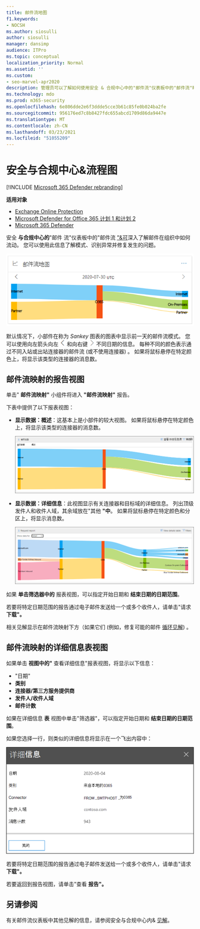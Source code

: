 ```yaml
---
title: 邮件流地图
f1.keywords:
- NOCSH
ms.author: siosulli
author: siosulli
manager: dansimp
audience: ITPro
ms.topic: conceptual
localization_priority: Normal
ms.assetid: ''
ms.custom:
- seo-marvel-apr2020
description: 管理员可以了解如何使用安全 & 合规中心中的"邮件流"仪表板中的"邮件流"映射，直观呈现和跟踪通过连接器（不使用连接器）在组织中往来的邮件流。
ms.technology: mdo
ms.prod: m365-security
ms.openlocfilehash: 6e806dde2e6f3ddde5cce3b61c85fe0b024ba2fe
ms.sourcegitcommit: 956176ed7c8b8427fdc655abcd1709d86da9447e
ms.translationtype: MT
ms.contentlocale: zh-CN
ms.lasthandoff: 03/23/2021
ms.locfileid: "51055209"
---
```

# <a name="mail-flow-map-in-the-security--compliance-center"></a>安全与合规中心&流程图

[!INCLUDE [Microsoft 365 Defender rebranding](../includes/microsoft-defender-for-office.md)]

**适用对象**
- [Exchange Online Protection](exchange-online-protection-overview.md)
- [Microsoft Defender for Office 365 计划 1 和计划 2](defender-for-office-365.md)
- [Microsoft 365 Defender](../defender/microsoft-365-defender.md)

安全 **与合规中心的**"邮件 [](mail-flow-insights-v2.md)流"仪表板中的"邮件流 ["&可](https://protection.office.com)深入了解邮件在组织中如何流动。 您可以使用此信息了解模式、识别异常并修复发生的问题。

![安全与合规中心内"邮件流"仪表板中的"邮件&小组件](../../media/mfi-mail-flow-map-widget.png)

默认情况下，小部件在称为 *Sankey* 图表的图表中显示前一天的邮件流模式。 您可以使用向左箭头向左 ![ 箭头 ](../../media/scc-left-arrow.png) 和向右键 ![ 显示 ](../../media/scc-right-arrow.png) 不同日期的信息。 每种不同的颜色表示通过不同入站或出站连接器的邮件流 (或不使用连接器) 。 如果将鼠标悬停在特定颜色上，将显示该类型的连接器的消息数。

## <a name="report-view-for-the-mail-flow-map"></a>邮件流映射的报告视图

单击" **邮件流映射"** 小组件将进入 **"邮件流映射"** 报告。

下表中提供了以下报表视图：

- **显示数据：概述**：这基本上是小部件的较大视图。 如果将鼠标悬停在特定颜色上，将显示该类型的连接器的消息数。

  ![邮件流映射报告中的概述视图](../../media/mfi-mail-flow-map-report-overview.png)

- **显示数据：详细信息**：此视图显示有关连接器和目标域的详细信息。 列出顶级发件人和收件人域，其余域放在"其他 **"中**。 如果将鼠标悬停在特定颜色和分区上，将显示消息数。

  ![邮件流映射报告中的详细信息视图](../../media/mfi-mail-flow-map-report-detail.png)

如果 **单击筛选器中的** 报表视图，可以指定开始日期和 **结束日期的日期范围**。 

若要将特定日期范围的报告通过电子邮件发送给一个或多个收件人，请单击"请求 **下载"。**

相关见解显示在邮件流映射下方（如果它们 (例如，修复可能的邮件 [循环见解](mfi-mail-loop-insight.md)) 。

## <a name="details-table-view-for-the-mail-flow-map"></a>邮件流映射的详细信息表视图

如果单击 **视图中的"** 查看详细信息"报表视图，将显示以下信息：

- "日期"
- **类别**
- **连接器/第三方服务提供商**
- **发件人/收件人域**
- **邮件计数**

如果在详细信息 **表** 视图中单击"筛选器"，可以指定开始日期和 **结束日期的日期范围**。 

如果您选择一行，则类似的详细信息将显示在一个飞出内容中：

!["邮件流"映射中详细信息表中的"详细信息"飞出](../../media/mfi-mail-flow-map-view-details-table-details.png)

若要将特定日期范围的报告通过电子邮件发送给一个或多个收件人，请单击"请求 **下载"。**

若要返回到报告视图，请单击"查看 **报告"。**

## <a name="see-also"></a>另请参阅

有关邮件流仪表板中其他见解的信息，请参阅安全与合规中心内& [见解](mail-flow-insights-v2.md)。
